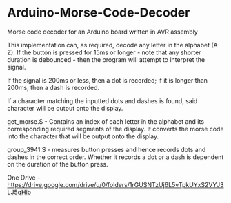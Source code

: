 # Arduino-Morse-Code-Decoder
Morse code decoder for an Arduino board written in AVR assembly

This implementation can, as required, decode any
letter in the alphabet (A-Z). If the button is pressed for
15ms or longer - note that any shorter duration is
debounced - then the program will attempt to interpret
the signal.

 If the signal is 200ms or less, then a dot is
recorded; if it is longer than 200ms, then a dash is
recorded.

 If a character matching the
inputted dots and dashes is found, said character will
be output onto the display.

get_morse.S - Contains an index of each letter in the alphabet and its corresponding required
segments of the display. It converts the morse code into the character that will be output onto the display.

group_3941.S - measures button presses and hence records dots and dashes in
the correct order. Whether it records a dot or a dash is dependent on the duration of the button
press. 

One Drive - https://drive.google.com/drive/u/0/folders/1rGUSNTzUj6L5vTpkUYxS2VYJ3LJ5qHib
